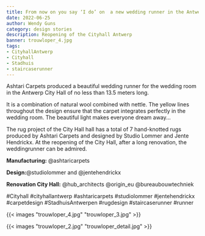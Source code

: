 ```yaml
---
title: From now on you say ‘I do’ on  a new wedding runner in the Antwerp City Hall
date: 2022-06-25
author: Wendy Guns
category: design stories
description: Reopening of the Cityhall Antwerp
banner: trouwloper_4.jpg
tags:
- CityhallAntwerp
- Cityhall
- Stadhuis
- staircaserunner
---
```


Ashtari Carpets produced a beautiful wedding runner for the wedding room in the Antwerp City Hall of no less than 13.5 meters long. 

<!--more-->

It is a combination of natural wool combined with nettle. The yellow lines throughout the design ensure that the carpet integrates perfectly in the wedding room. The beautiful light makes everyone dream away...

The rug project of the City Hall hall has a total of 7 hand-knotted rugs produced by Ashtari Carpets and designed by Studio Lommer and Jente Hendrickx. At the reopening of the City Hall, after a long renovation, the weddingrunner can be admired.



**Manufacturing:** @ashtaricarpets

**Design:**@studiolommer and @jentehendrickx

**Renovation City Hall:** @hub_architects @origin_eu @bureaubouwtechniek

#Cityhall #cityhallantwerp #ashtaricarpets #studiolommer #jentehendrickx #carpetdesign #StadhuisAntwerpen #rugdesign #staircaserunner #runner

{{< images "trouwloper_4.jpg" "trouwloper_3.jpg" >}}

{{< images "trouwloper_2.jpg" "trouwloper_detail.jpg" >}}
